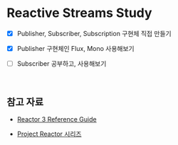# Reactive Streams Study

- [x] Publisher, Subscriber, Subscription 구현체 직접 만들기

- [x] Publisher 구현체인 Flux, Mono 사용해보기

- [ ] Subscriber 공부하고, 사용해보기

<br>

## 참고 자료

- [Reactor 3 Reference Guide](https://projectreactor.io/docs/core/release/reference/)

- [Project Reactor 시리즈](https://brunch.co.kr/@springboot/152)

